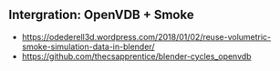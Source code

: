 ## Intergration: OpenVDB + Smoke

* https://odederell3d.wordpress.com/2018/01/02/reuse-volumetric-smoke-simulation-data-in-blender/
* https://github.com/thecsapprentice/blender-cycles_openvdb

